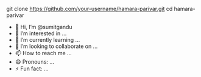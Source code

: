 git clone https://github.com/your-username/hamara-parivar.git
cd hamara-parivar
- 👋 Hi, I’m @sumitgandu
- 👀 I’m interested in ...
- 🌱 I’m currently learning ...
- 💞️ I’m looking to collaborate on ...
- 📫 How to reach me ...
- 😄 Pronouns: ...
- ⚡ Fun fact: ...

<!---
sumitgandu/sumitgandu is a ✨ special ✨ repository because its `README.md` (this file) appears on your GitHub profile.
You can click the Preview link to take a look at your changes.
--->
